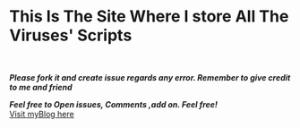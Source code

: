 <!Doctype HTML>
<html>
  <head>
     <strong>
       <b>
         <h1>This Is The Site Where I store All The Viruses' Scripts</h1>
       </b>
    </strong>
  </br>
  <i>
    <b>
      <p> Please fork it and create issue regards any error. Remember to give credit to me and friend</p>
      <p> Feel free to Open issues, Comments ,add on. Feel free!
    </b>
  </i>
   </br>
   <a href="https://johnmelodymel.blogspot.com/"> Visit myBlog here</a>
 </head>
</html>
